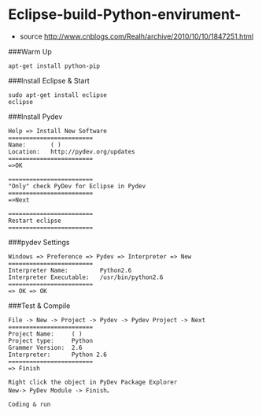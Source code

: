 # Eclipse-build-Python-envirument-
- source http://www.cnblogs.com/Realh/archive/2010/10/10/1847251.html

###Warm Up
```
apt-get install python-pip
```

###Install Eclipse & Start
```
sudo apt-get install eclipse
eclipse
```

###Install Pydev
```
Help => Install New Software
========================
Name:       ( )
Location:   http://pydev.org/updates
========================
=>OK
```

```
========================
"Only" check PyDev for Eclipse in Pydev
========================
=>Next
```

```
========================
Restart eclipse
========================
```

###pydev Settings
```
Windows => Preference => Pydev => Interpreter => New
========================
Interpreter Name:         Python2.6 
Interpreter Executable:   /usr/bin/python2.6
========================
=> OK => OK
```

###Test & Compile
```
File -> New -> Project -> Pydev -> Pydev Project -> Next
========================
Project Name:     ( )
Project type:     Python
Grammer Version:  2.6
Interpreter:      Python 2.6
========================
=> Finish
```

```
Right click the object in PyDev Package Explorer
New-> PyDev Module -> Finish。
```

```
Coding & run
```

